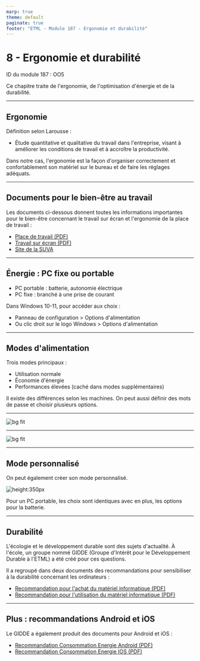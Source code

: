 ```yaml
---
marp: true
theme: default
paginate: true
footer: "ETML - Module 187 - Ergonomie et durabilité"
---
```


<!-- header: "Module 187 - Ergonomie et durabilité" -->
# 8 - Ergonomie et durabilité

ID du module 187 : OO5

Ce chapitre traite de l'ergonomie, de l'optimisation d'énergie et de la durabilité.

---

## Ergonomie

Définition selon Larousse :
- Étude quantitative et qualitative du travail dans l'entreprise, visant à améliorer les conditions de travail et à accroître la productivité.

Dans notre cas, l'ergonomie est la façon d'organiser correctement et confortablement son matériel sur le bureau et de faire les réglages adéquats.

---

## Documents pour le bien-être au travail

Les documents ci-dessous donnent toutes les informations importantes pour le bien-être concernant le travail sur écran et l'ergonomie de la place de travail :

- [Place de travail (PDF)](./img/SUVA-place-de-travail.pdf)
- [Travail sur écran (PDF)](./img/SUVA-travail-sur-ecran.pdf)
- [Site de la SUVA](https://www.suva.ch/)

---

## Énergie : PC fixe ou portable

- PC portable : batterie, autonomie électrique
- PC fixe : branché à une prise de courant

Dans Windows 10-11, pour accéder aux choix :
- Panneau de configuration > Options d'alimentation
- Ou clic droit sur le logo Windows > Options d'alimentation

---

## Modes d'alimentation

Trois modes principaux :
- Utilisation normale
- Économie d'énergie
- Performances élevées (caché dans modes supplémentaires)

Il existe des différences selon les machines. On peut aussi définir des mots de passe et choisir plusieurs options.

---

![bg fit](./img/Capt-ene-pwd-1.PNG)

---

![bg fit](./img/Capt-ene-pwd-2.PNG)

---

## Mode personnalisé

On peut également créer son mode personnalisé.

![height:350px](./img/Capt-ene-mode-perso.PNG)

Pour un PC portable, les choix sont identiques avec en plus, les options pour la batterie.

---

## Durabilité

L'écologie et le développement durable sont des sujets d'actualité. À l'école, un groupe nommé GIDDE (Groupe d'Intérêt pour le Développement Durable à l'ETML) a été créé pour ces questions.

Il a regroupé dans deux documents des recommandations pour sensibiliser à la durabilité concernant les ordinateurs :

- [Recommandation pour l'achat du matériel informatique (PDF)](./img/RecommandationAchatMaterielInformatique.pdf)
- [Recommandation pour l'utilisation du matériel informatique (PDF)](./img/RecommandationUtilisationMaterielleInformatique.pdf)

---

## Plus : recommandations Android et iOS

Le GIDDE a également produit des documents pour Android et iOS :

- [Recommandation Consommation Energie Android (PDF)](./img/RecommandationConsommationEnergieAndroid.pdf)
- [Recommandation Consommation Energie IOS (PDF)](./img/RecommandationConsommationEnergieIOS.pdf)
